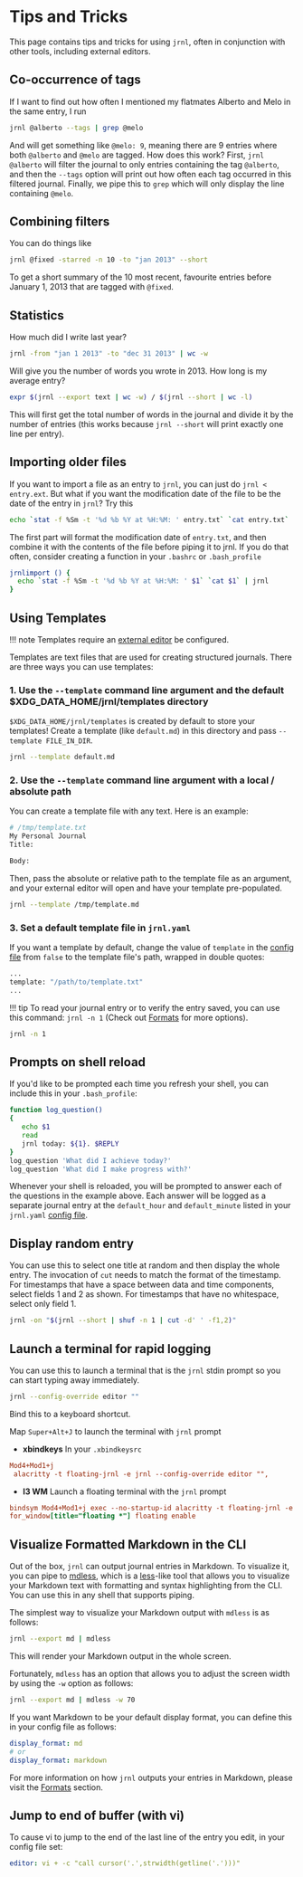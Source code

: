 <!--
Copyright © 2012-2023 jrnl contributors
License: https://www.gnu.org/licenses/gpl-3.0.html
-->

# Tips and Tricks

This page contains tips and tricks for using `jrnl`, often in conjunction
with other tools, including external editors.

## Co-occurrence of tags

If I want to find out how often I mentioned my flatmates Alberto and
Melo in the same entry, I run

```sh
jrnl @alberto --tags | grep @melo
```

And will get something like `@melo: 9`, meaning there are 9 entries
where both `@alberto` and `@melo` are tagged. How does this work? First,
`jrnl @alberto` will filter the journal to only entries containing the
tag `@alberto`, and then the `--tags` option will print out how often
each tag occurred in this filtered journal. Finally, we pipe this to
`grep` which will only display the line containing `@melo`.

## Combining filters

You can do things like

```sh
jrnl @fixed -starred -n 10 -to "jan 2013" --short
```

To get a short summary of the 10 most recent, favourite entries before
January 1, 2013 that are tagged with `@fixed`.

## Statistics

How much did I write last year?

```sh
jrnl -from "jan 1 2013" -to "dec 31 2013" | wc -w
```

Will give you the number of words you wrote in 2013. How long is my
average entry?

```sh
expr $(jrnl --export text | wc -w) / $(jrnl --short | wc -l)
```

This will first get the total number of words in the journal and divide
it by the number of entries (this works because `jrnl --short` will
print exactly one line per entry).

## Importing older files

If you want to import a file as an entry to `jrnl`, you can just do `jrnl < entry.ext`. But what if you want the modification date of the file to
be the date of the entry in `jrnl`? Try this

```sh
echo `stat -f %Sm -t '%d %b %Y at %H:%M: ' entry.txt` `cat entry.txt` | jrnl
```

The first part will format the modification date of `entry.txt`, and
then combine it with the contents of the file before piping it to jrnl.
If you do that often, consider creating a function in your `.bashrc` or
`.bash_profile`

```sh
jrnlimport () {
  echo `stat -f %Sm -t '%d %b %Y at %H:%M: ' $1` `cat $1` | jrnl
}
```

## Using Templates

!!! note
    Templates require an [external editor](./advanced.md) be configured.

Templates are text files that are used for creating structured journals.
There are three ways you can use templates:

### 1. Use the `--template` command line argument and the default $XDG_DATA_HOME/jrnl/templates directory

`$XDG_DATA_HOME/jrnl/templates` is created by default to store your templates! Create a template (like `default.md`) in this directory and pass `--template FILE_IN_DIR`.

```sh
jrnl --template default.md
```

### 2. Use the `--template` command line argument with a local / absolute path

You can create a template file with any text. Here is an example:

```sh
# /tmp/template.txt
My Personal Journal
Title:

Body:
```

Then, pass the absolute or relative path to the template file as an argument, and your external
editor will open and have your template pre-populated.

```sh
jrnl --template /tmp/template.md
```

### 3. Set a default template file in `jrnl.yaml`

If you want a template by default, change the value of `template` in the [config file](./reference-config-file.md)
from `false` to the template file's path, wrapped in double quotes:

```sh
...
template: "/path/to/template.txt"
...
```

!!! tip
    To read your journal entry or to verify the entry saved, you can use this
    command: `jrnl -n 1` (Check out [Formats](./formats.md) for more options).

```sh
jrnl -n 1
```

## Prompts on shell reload

If you'd like to be prompted each time you refresh your shell, you can include
this in your `.bash_profile`:

```sh
function log_question()
{
   echo $1
   read
   jrnl today: ${1}. $REPLY
}
log_question 'What did I achieve today?'
log_question 'What did I make progress with?'
```

Whenever your shell is reloaded, you will be prompted to answer each of the
questions in the example above. Each answer will be logged as a separate
journal entry at the `default_hour` and `default_minute` listed in your
`jrnl.yaml` [config file](../advanced/#configuration-file).

## Display random entry

You can use this to select one title at random and then display the whole
entry. The invocation of `cut` needs to match the format of the timestamp.
For timestamps that have a space between data and time components, select
fields 1 and 2 as shown. For timestamps that have no whitespace, select
only field 1.

```sh
jrnl -on "$(jrnl --short | shuf -n 1 | cut -d' ' -f1,2)"
```


## Launch a terminal for rapid logging
You can use this to launch a terminal that is the `jrnl` stdin prompt so you can start typing away immediately.

```bash
jrnl --config-override editor ""
```

Bind this to a keyboard shortcut.

Map `Super+Alt+J` to launch the terminal with `jrnl` prompt

- **xbindkeys**
In your `.xbindkeysrc`

```ini
Mod4+Mod1+j
 alacritty -t floating-jrnl -e jrnl --config-override editor "",
```

- **I3 WM** Launch a floating terminal with the `jrnl` prompt

```ini
bindsym Mod4+Mod1+j exec --no-startup-id alacritty -t floating-jrnl -e jrnl --config-override editor ""
for_window[title="floating *"] floating enable
```
## Visualize Formatted Markdown in the CLI

Out of the box, `jrnl` can output journal entries in Markdown. To visualize it, you can pipe to [mdless](https://github.com/ttscoff/mdless), which is a [less](https://en.wikipedia.org/wiki/Less_(Unix))-like tool that allows you to visualize your Markdown text with formatting and syntax highlighting from the CLI. You can use this in any shell that supports piping.

The simplest way to visualize your Markdown output with `mdless` is as follows:
```sh
jrnl --export md | mdless
```

This will render your Markdown output in the whole screen.

Fortunately, `mdless` has an option that allows you to adjust the screen width by using the `-w` option as follows:

```sh
jrnl --export md | mdless -w 70
```

If you want Markdown to be your default display format, you can define this in your config file as follows:

```yaml
display_format: md
# or
display_format: markdown
```

For more information on how `jrnl` outputs your entries in Markdown, please visit the [Formats](./formats.md) section.


## Jump to end of buffer (with vi)

To cause vi to jump to the end of the last line of the entry you edit, in your config file set:

```yaml
editor: vi + -c "call cursor('.',strwidth(getline('.')))"
```
